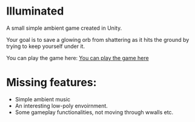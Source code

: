 # Illuminated
A small simple ambient game created in Unity.

Your goal is to save a glowing orb from shattering as it hits the ground by trying to keep yourself under it.

You can play the game here:
[You can play the game here](https://adrianwennberg.github.io/Illuminated/Play)


# Missing features:
- Simple ambient music
- An interesting low-poly envoirnment.
- Some gameplay functionalities, not moving through wwalls etc.
